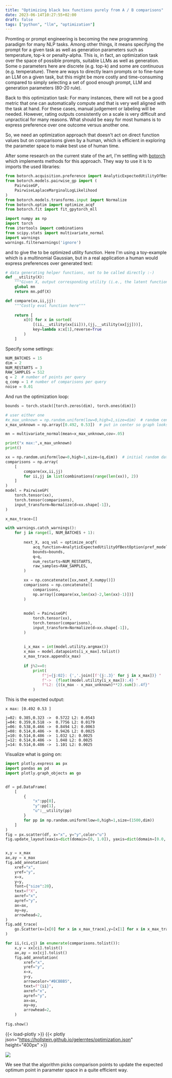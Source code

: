 ```yaml
---
title: "Optimizing black box functions purely from A / B comparisons"
date: 2023-06-14T10:27:55+02:00
draft: false
tags: ["python", "llm", "optimization"]
---
```


Promting or prompt engineering is becoming the new programming paradigm for many NLP tasks. Among other things, it means specifying the prompt for a given task as well as generation parameters such as temperature, top-k or penalty-alpha. This is, in fact, an optimization task over the space of possible prompts, suitable LLMs as well as generation. Some o parameters here are discrete (e.g. top-k) and some are continuous (e.g. temperature). There are ways to directly learn prompts or to fine-tune an LLM on a given task, but this might be more costly and time-consuming compared to simply selecting a set of good enough prompt, LLM and generation parameters (80-20 rule). 

Back to this optimization task: For many instances, there will not be a good metric that one can automatically compute and that is very well aligned with the task at hand. For these cases, manual judgement or labeling will be needed. However, rating outputs consistently on a scale is very difficult and unpractical for many reasons. What should be easy for most humans is to express preference over one outcome versus another one.

So, we need an optimization approach that doesn't act on direct function values but on comparisons given by a human, which is efficient in exploring the parameter space to make best use of human time. 

After some research on the current state of the art, I'm settling with [botorch](https://botorch.org/) which implements methods for this approach. They way to use it is to imports the used libraries:

```python
from botorch.acquisition.preference import AnalyticExpectedUtilityOfBestOption
from botorch.models.pairwise_gp import (
    PairwiseGP, 
    PairwiseLaplaceMarginalLogLikelihood
)
from botorch.models.transforms.input import Normalize
from botorch.optim import optimize_acqf
from botorch.fit import fit_gpytorch_mll

import numpy as np
import torch
from itertools import combinations
from scipy.stats import multivariate_normal
import warnings
warnings.filterwarnings('ignore')
````

and to give the to be optimized utility function. Here I'm using a toy-example which is a multinomial Gaussian, but in a real application a human would express preferences over generated text:


```python
# data generating helper functions, not to be called directly :-)
def __utility(X):
    """Given X, output corresponding utility (i.e., the latent function)"""
    global mn
    return mn.pdf(X)

def compare(xx,ii,jj):
    """Costly eval function here"""
    
    return [
        x[0] for x in sorted(
            [(ii,__utility(xx[ii])),(jj,__utility(xx[jj]))],
            key=lambda x:x[1],reverse=True
        )
    ]
```


Specify some settings:

```python
NUM_BATCHES = 15
dim = 2
NUM_RESTARTS = 3
RAW_SAMPLES = 512
q = 2  # number of points per query
q_comp = 1 # number of comparisons per query
noise = 0.01
```

And run the optimization loop:

```python
bounds = torch.stack([torch.zeros(dim), torch.ones(dim)])

# user either one
#x_max_unknown = np.random.uniform(low=0,high=1,size=dim)  # random center point
x_max_unknown = np.array([0.492, 0.53])  # put in center so graph looks nice

mn = multivariate_normal(mean=x_max_unknown,cov=.05)

print("x max:",x_max_unknown)
print()

xx = np.random.uniform(low=0,high=1,size=(q,dim))  # initial random dataset
comparisons = np.array(
    [
        compare(xx,ii,jj)
        for ii,jj in list(combinations(range(len(xx)), 2))
    ]
)
model = PairwiseGP(
    torch.tensor(xx),
    torch.tensor(comparisons),
    input_transform=Normalize(d=xx.shape[-1]),
)

x_max_trace=[]

with warnings.catch_warnings():
    for j in range(1, NUM_BATCHES + 1):
        
        next_X, acq_val = optimize_acqf(
            acq_function=AnalyticExpectedUtilityOfBestOption(pref_model=model),
            bounds=bounds,
            q=q,
            num_restarts=NUM_RESTARTS,
            raw_samples=RAW_SAMPLES,
        )

        xx = np.concatenate([xx,next_X.numpy()])
        comparisons = np.concatenate([
            comparisons, 
            np.array([compare(xx,len(xx)-2,len(xx)-1)])]
        )
        
        
        model = PairwiseGP(
            torch.tensor(xx),
            torch.tensor(comparisons),
            input_transform=Normalize(d=xx.shape[-1]),
        )        
        
        
        i_x_max = int(model.utility.argmax())
        x_max = model.datapoints[i_x_max].tolist()
        x_max_trace.append(x_max)
        
        if j%2==0:
            print(
                f"j={j:02}: {','.join([f'{j:.3}' for j in x_max])} "
                f"->  {float(model.utility[i_x_max]):.4} "
                f"L2: {((x_max - x_max_unknown)**2).sum():.4f}"
            )
```

This is the expected output:

```verbose
x max: [0.492 0.53 ]

j=02: 0.385,0.323 ->  0.5722 L2: 0.0543
j=04: 0.359,0.518 ->  0.7756 L2: 0.0179
j=06: 0.538,0.466 ->  0.8494 L2: 0.0063
j=08: 0.514,0.486 ->  0.9426 L2: 0.0025
j=10: 0.514,0.486 ->  1.032 L2: 0.0025
j=12: 0.514,0.486 ->  1.048 L2: 0.0025
j=14: 0.514,0.486 ->  1.101 L2: 0.0025
```

Visualize what is going on:

```python
import plotly.express as px
import pandas as pd
import plotly.graph_objects as go


df = pd.DataFrame(
    [
        {
            "x":pp[0],
            "y":pp[1],
            "u":__utility(pp)
        }
        for pp in np.random.uniform(low=0,high=1,size=(1500,dim))
    ]
)
fig = px.scatter(df, x="x", y="y",color="u")
fig.update_layout(xaxis=dict(domain=[0, 1.0]), yaxis=dict(domain=[0.0, 1.0]))


x,y = x_max
ax,ay = x_max
fig.add_annotation(
    xref="x",
    yref="y",
    x=x,
    y=y,
    font={"size":20},
    text=f"X",
    axref="x",
    ayref="y",
    ax=ax,
    ay=ay,
    arrowhead=2,
)
fig.add_trace(
    go.Scatter(x=[x[0] for x in x_max_trace],y=[x[1] for x in x_max_trace],mode="lines",name="opt path",line={"width":5})
)

for ii,(ci,cj) in enumerate(comparisons.tolist()):
    x,y = xx[ci].tolist()
    ax,ay = xx[cj].tolist()
    fig.add_annotation(
        xref="x",
        yref="y",
        x=x,
        y=y,
        arrowcolor="#BCBBB5",
        text=f"{ii}",
        axref="x",
        ayref="y",
        ax=ax,
        ay=ay,
        arrowhead=2,
    )
    
fig.show()
```

{{< load-plotly >}}
{{< plotly json="https://hollstein.github.io/gelerntes/optimization.json" height="400px" >}}

![](/optimization.jpeg)

We see that the algorithm picks comparison points to update the expected optimum point in parameter space in a quite efficient way.

